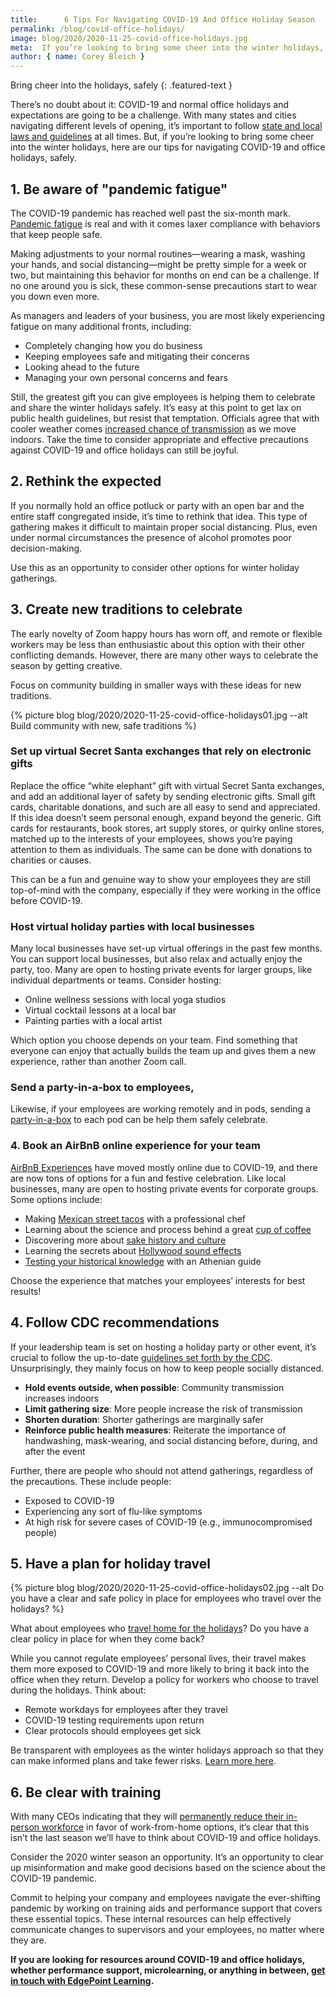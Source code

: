 ```yaml
---
title:      6 Tips For Navigating COVID-19 And Office Holiday Season
permalink: /blog/covid-office-holidays/
image: blog/2020/2020-11-25-covid-office-holidays.jpg
meta:  If you’re looking to bring some cheer into the winter holidays, here are our tips for navigating COVID-19 and office holidays, safely.
author: { name: Corey Bleich }
---
```


Bring cheer into the holidays, safely
{: .featured-text }

There’s no doubt about it: COVID-19 and normal office holidays and expectations are going to be a challenge. With many states and cities navigating different levels of opening, it’s important to follow [state and local laws and guidelines](https://www.cdc.gov/publichealthgateway/healthdirectories/healthdepartments.html) at all times. But, if you’re looking to bring some cheer into the winter holidays, here are our tips for navigating COVID-19 and office holidays, safely. 

## 1. Be aware of "pandemic fatigue"  

The COVID-19 pandemic has reached well past the six-month mark. [Pandemic fatigue](https://www.hopkinsmedicine.org/health/conditions-and-diseases/coronavirus/how-to-deal-with-coronavirus-burnout-and-pandemic-fatigue) is real and with it comes laxer compliance with behaviors that keep people safe. 

Making adjustments to your normal routines—wearing a mask, washing your hands, and social distancing—might be pretty simple for a week or two, but maintaining this behavior for months on end can be a challenge. If no one around you is sick, these common-sense precautions start to wear you down even more.

As managers and leaders of your business, you are most likely experiencing fatigue on many additional fronts, including:

* Completely changing how you do business
* Keeping employees safe and mitigating their concerns
* Looking ahead to the future
* Managing your own personal concerns and fears

Still, the greatest gift you can give employees is helping them to celebrate and share the winter holidays safely. It’s easy at this point to get lax on public health guidelines, but resist that temptation. Officials agree that with cooler weather comes [increased chance of transmission](https://www.sciencefocus.com/news/covid-19-more-severe-in-cold-weather-study-suggests/) as we move indoors. Take the time to consider appropriate and effective precautions against COVID-19 and office holidays can still be joyful.

## 2. Rethink the expected 

If you normally hold an office potluck or party with an open bar and the entire staff congregated inside, it’s time to rethink that idea. This type of gathering makes it difficult to maintain proper social distancing. Plus, even under normal circumstances the presence of alcohol promotes poor decision-making. 

Use this as an opportunity to consider other options for winter holiday gatherings. 

## 3. Create new traditions to celebrate  

The early novelty of Zoom happy hours has worn off, and remote or flexible workers may be less than enthusiastic about this option with their other conflicting demands. However, there are many other ways to celebrate the season by getting creative.

Focus on community building in smaller ways with these ideas for new traditions.


{% picture blog blog/2020/2020-11-25-covid-office-holidays01.jpg --alt Build community with new, safe traditions %}


### Set up virtual Secret Santa exchanges that rely on electronic gifts 

Replace the office “white elephant” gift with virtual Secret Santa exchanges, and add an additional layer of safety by sending electronic gifts. Small gift cards, charitable donations, and such are all easy to send and appreciated. If this idea doesn’t seem personal enough, expand beyond the generic. Gift cards for restaurants, book stores, art supply stores, or quirky online stores, matched up to the interests of your employees, shows you’re paying attention to them as individuals. The same can be done with donations to charities or causes. 

This can be a fun and genuine way to show your employees they are still top-of-mind with the company, especially if they were working in the office before COVID-19.

### Host virtual holiday parties with local businesses 

Many local businesses have set-up virtual offerings in the past few months. You can support local businesses, but also relax and actually enjoy the party, too. Many are open to hosting private events for larger groups, like individual departments or teams. Consider hosting: 

* Online wellness sessions with local yoga studios
* Virtual cocktail lessons at a local bar 
* Painting parties with a local artist 

Which option you choose depends on your team. Find something that everyone can enjoy that actually builds the team up and gives them a new experience, rather than another Zoom call. 

### Send a party-in-a-box to employees, 

Likewise, if your employees are working remotely and in pods, sending a [party-in-a-box](https://www.instyle.com/lifestyle/home-decorating/entertaining/holiday-party-in-a-box-services) to each pod can be help them safely celebrate. 

### 4. Book an AirBnB online experience for your team 

[AirBnB Experiences](https://www.airbnb.com/s/experiences/online) have moved mostly online due to COVID-19, and there are now tons of options for a fun and festive celebration. Like local businesses, many are open to hosting private events for corporate groups. 
Some options include: 

* Making [Mexican street tacos](https://www.airbnb.com/experiences/1661135) with a professional chef
* Learning about the science and process behind a great [cup of coffee](https://www.airbnb.com/experiences/1655017)
* Discovering more about [sake history and culture](https://www.airbnb.com/experiences/1671474)
* Learning the secrets about [Hollywood sound effects](https://www.airbnb.com/experiences/1656094)
* [Testing your historical knowledge](https://www.airbnb.com/experiences/1710354) with an Athenian guide

Choose the experience that matches your employees’ interests for best results!

## 4. Follow CDC recommendations 

If your leadership team is set on hosting a holiday party or other event, it’s crucial to follow the up-to-date [guidelines set forth by the CDC](https://www.cdc.gov/coronavirus/2019-ncov/daily-life-coping/holidays.html). Unsurprisingly, they mainly focus on how to keep people socially distanced.

* **Hold events outside, when possible**: Community transmission increases indoors
* **Limit gathering size**: More people increase the risk of transmission
* **Shorten duration**: Shorter gatherings are marginally safer 
* **Reinforce public health measures**: Reiterate the importance of handwashing, mask-wearing, and social distancing before, during, and after the event

Further, there are people who should not attend gatherings, regardless of the precautions. These include people:

* Exposed to COVID-19
* Experiencing any sort of flu-like symptoms
* At high risk for severe cases of COVID-19 (e.g., immunocompromised people)

## 5. Have a plan for holiday travel 


{% picture blog blog/2020/2020-11-25-covid-office-holidays02.jpg --alt Do you have a clear and safe policy in place for employees who travel over the holidays? %}


What about employees who [travel home for the holidays](https://www.marketwatch.com/story/can-i-visit-family-for-thanksgiving-or-christmas-your-pandemic-holiday-travel-questions-answered-2020-09-17)? Do you have a clear policy in place for when they come back?

While you cannot regulate employees’ personal lives, their travel makes them more exposed to COVID-19 and more likely to bring it back into the office when they return. Develop a policy for workers who choose to travel during the holidays. 
Think about:

* Remote workdays for employees after they travel
* COVID-19 testing requirements upon return
* Clear protocols should employees get sick

Be transparent with employees as the winter holidays approach so that they can make informed plans and take fewer risks. [Learn more here](https://www.marketwatch.com/story/can-i-visit-family-for-thanksgiving-or-christmas-your-pandemic-holiday-travel-questions-answered-2020-09-17). 

## 6. Be clear with training 

With many CEOs indicating that they will [permanently reduce their in-person workforce](https://allwork.space/2020/10/is-remote-work-here-to-stay-a-poll-of-1000-companies-offers-the-clearest-vision-yet/) in favor of work-from-home options, it’s clear that this isn’t the last season we’ll have to think about COVID-19 and office holidays. 

Consider the 2020 winter season an opportunity. It’s an opportunity to clear up misinformation and make good decisions based on the science about the COVID-19 pandemic. 

Commit to helping your company and employees navigate the ever-shifting pandemic by working on training aids and performance support that covers these essential topics. These internal resources can help effectively communicate changes to supervisors and your employees, no matter where they are. 

**If you are looking for resources around COVID-19 and office holidays, whether performance support, microlearning, or anything in between, [get in touch with EdgePoint Learning](/contact/).**
